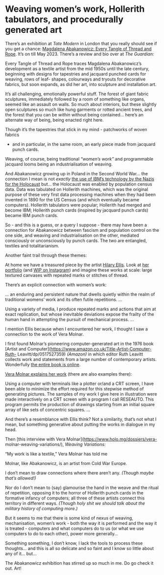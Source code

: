 # Weaving women’s work, Hollerith tabulators, and procedurally generated art

There’s an exhibition at _Tate Modern_ in London that you really should see if
you get a chance: [Magdalena Abakanowicz: Every Tangle of Thread and
Rope](https://www.tate.org.uk/whats-on/tate-modern/magdalena-abakanowicz).
It’s on till May 2023. There’s a review and bio over at _The Guardian:_

Every Tangle of Thread and Rope traces Magdalena Abakanowicz’s development as
a textile artist from the mid 1950s until the late century, beginning with
designs for tapestries and jacquard punched cards for weaving, rows of leaf-
shapes, colourways and tryouts for decorative fabrics, but soon expands, as
did her art, into sculpture and installation art.

It’s all challenging, emotionally powerful stuff. The forest of giant fabric
sculptures, immediately followed by a room of something like organs, seemed
like an assault on walls. So much about interiors, but these slightly open
sculptures so much like hung garments or rotted ancient trees, and the forest
that you can be _within_ without being contained… here’s an alternate way of
being, being enacted right here.

Though it’s the tapestries that stick in my mind - patchworks of woven fabrics

- and in particular, in the same room, an early piece made from jacquard punch
  cards.

Weaving, of course, being traditional _“women’s work”_ and programmable
jacquard looms being an industrialisation of weaving.

And Abakanowicz growing up in Poland in the Second World War… the connection I
mean is not _exactly_ [the use of IBM’s technology by the Nazis for the
Holocaust](https://en.wikipedia.org/wiki/IBM_and_the_Holocaust) but… the
Holocaust was enabled by population census data. Data was tabulated on
Hollerith machines, which was the original purpose of these very first data
processing machines when they had been invented in 1890 for the US Census (and
which eventually became computers). Hollerith tabulators were popular;
Hollerith had merged and become IBM; Hollerith punch cards (inspired by
jacquard punch cards) became IBM punch cards.

So - and this is a guess, or a query I suppose - there may have been a
connection for Abakanowicz between fascism and population control on the one
side, and weaving and industrialisation on the other, mediated consciously or
unconsciously by punch cards. The two are entangled, textiles and
totalitarianism.

Another faint trail through these themes:

At home we have a treasured piece by the artist [Hilary
Ellis](http://www.hilaryellis.co.uk). Look at [her
portfolio](http://www.hilaryellis.co.uk/portfolio.html) (and [WIP on
Instagram](https://www.instagram.com/drawntothread/)) and imagine these works
at scale: large textured canvases with repeated marks or stitches of thread.

There’s an explicit connection with women’s work:

… an enduring and persistent nature that dwells quietly within the realm of
traditional womens’ work and its often futile repetitions. …

Using a variety of media, I produce repeated marks and actions that aim at
exact replication, but whose inevitable deviations expose the frailty of the
human hand in attempting the pursuit of mechanical process. …

I mention Ellis because when I encountered her work, I thought I saw a
connection to the work of Vera Molnar.

I first found Molnar’s pioneering computer-generated art in the 1976 book
[Artist and Computer](https://www.amazon.co.uk/Title-Artist-Computer-Ruth-
Leavitt/dp/0517527359) _(Amazon)_ in which editor Ruth Leavitt collects work
and statements from a large number of contemporary artists. Wonderfully [the
entire book is online](https://www.atariarchives.org/artist/).

[Vera Molnar explains her
work](https://www.atariarchives.org/artist/sec11.php) (there are also examples
there):

Using a computer with terminals like a plotter or/and a CRT screen, I have
been able to minimize the effort required for this stepwise method of
generating pictures. The samples of my work I give here in illustration were
made interactively on a CRT screen with a program I call RESEAUTO. This
program permits the production of drawings starting from an initial square
array of like sets of concentric squares. …

And there’s a resemblance with Ellis think? Not a similarity, that’s not what
I mean, but something generative about putting the works in dialogue in my
head.

Then [this interview with Vera Molnar](https://www.holo.mg/dossiers/vera-
molnar-weaving-variations/), _Weaving Variations:_

“My work is like a textile,” Vera Molnar has told me

Molnar, like Abakanowicz, is an artist from Cold War Europe.

I don’t mean to draw connections where there aren’t any. _(Though maybe that’s
allowed!)_

Nor do I don’t mean to (say) glamourise the hand in the weave and the ritual
of repetition, opposing it to the horror of Hollerith punch cards in the
formative infancy of computers; all three of these artists connect this
territory in different ways. _(Though holy shit we should talk about the
military history of computing more.)_

But it seems to me that there is some kind of nexus of weaving, mechanisation,
women’s work - both the way it is performed and the way it is treated -
computers and what computers do to us (or what we use computers to do to each
other), power more generally…

Something something, I don’t know, I lack the tools to process these thoughts…
and this is all so delicate and so faint and I know so little about any of it…
but…

The Abakanowicz exhibition has stirred up so much in me. Do go check it out.
Art!
